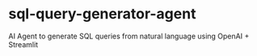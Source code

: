 # sql-query-generator-agent
AI Agent to generate SQL queries from natural language using OpenAI + Streamlit
